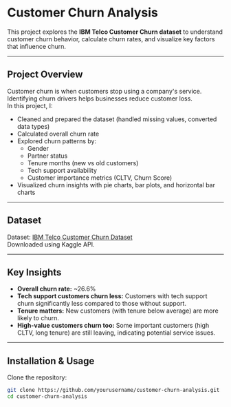 #  Customer Churn Analysis

This project explores the **IBM Telco Customer Churn dataset** to understand customer churn behavior, calculate churn rates, and visualize key factors that influence churn.

---

## Project Overview

Customer churn is when customers stop using a company's service. Identifying churn drivers helps businesses reduce customer loss.  
In this project, I:

- Cleaned and prepared the dataset (handled missing values, converted data types)
- Calculated overall churn rate
- Explored churn patterns by:
  - Gender
  - Partner status
  - Tenure months (new vs old customers)
  - Tech support availability
  - Customer importance metrics (CLTV, Churn Score)
- Visualized churn insights with pie charts, bar plots, and horizontal bar charts

---

##  Dataset

Dataset: [IBM Telco Customer Churn Dataset](https://www.kaggle.com/datasets/yeanzc/telco-customer-churn-ibm-dataset)  
Downloaded using Kaggle API.

---

##  Key Insights

- **Overall churn rate:** ~26.6%  
- **Tech support customers churn less:** Customers with tech support churn significantly less compared to those without support.
- **Tenure matters:** New customers (with tenure below average) are more likely to churn.
- **High-value customers churn too:** Some important customers (high CLTV, long tenure) are still leaving, indicating potential service issues.

---

##  Installation & Usage

Clone the repository:

```bash
git clone https://github.com/yourusername/customer-churn-analysis.git
cd customer-churn-analysis

